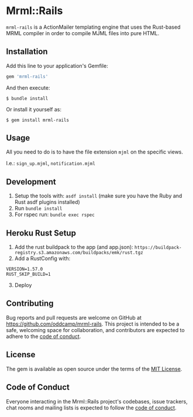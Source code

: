 # Mrml::Rails

`mrml-rails` is a ActionMailer templating engine that uses the Rust-based MRML compiler in order to compile MJML files into pure HTML.

## Installation

Add this line to your application's Gemfile:

```ruby
gem 'mrml-rails'
```

And then execute:

    $ bundle install

Or install it yourself as:

    $ gem install mrml-rails

## Usage

All you need to do is to have the file extension `mjml` on the specific views.

I.e.: `sign_up.mjml`, `notification.mjml`

## Development

1. Setup the tools with: `asdf install` (make sure you have the Ruby and Rust asdf plugins installed)
2. Run `bundle install`
3. For rspec run: `bundle exec rspec`

## Heroku Rust Setup

1. Add the rust buildpack to the app (and app.json): `https://buildpack-registry.s3.amazonaws.com/buildpacks/emk/rust.tgz`
2. Add a RustConfig with:

```
VERSION=1.57.0
RUST_SKIP_BUILD=1
```

3. Deploy

## Contributing

Bug reports and pull requests are welcome on GitHub at https://github.com/oddcamp/mrml-rails. This project is intended to be a safe, welcoming space for collaboration, and contributors are expected to adhere to the [code of conduct](https://github.com/oddcamp/mrml-rails/blob/master/CODE_OF_CONDUCT.md).

## License

The gem is available as open source under the terms of the [MIT License](https://opensource.org/licenses/MIT).

## Code of Conduct

Everyone interacting in the Mrml::Rails project's codebases, issue trackers, chat rooms and mailing lists is expected to follow the [code of conduct](https://github.com/oddcamp/mrml-rails/blob/master/CODE_OF_CONDUCT.md).
